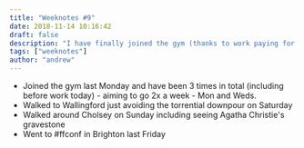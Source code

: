```yaml
---
title: "Weeknotes #9"
date: 2018-11-14 10:16:42
draft: false
description: "I have finally joined the gym (thanks to work paying for it!) so have been thrice. Also: #ffconf"
tags: ["weeknotes"]
author: "andrew"
---
```


- Joined the gym last Monday and have been 3 times in total (including before work today) - aiming to go 2x a week - Mon and Weds.
- Walked to Wallingford just avoiding the torrential downpour on Saturday
- Walked around Cholsey on Sunday including seeing Agatha Christie's gravestone
- Went to #ffconf in Brighton last Friday
